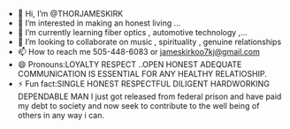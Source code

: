 - 👋 Hi, I’m @THORJAMESKIRK
- 👀 I’m interested in making an honest living ...
- 🌱 I’m currently learning fiber optics , automotive technology ,...
- 💞️ I’m looking to collaborate on music , spirituality , genuine relationships
- 📫 How to reach me 505-448-6083 or jameskirkoo7kj@gmail.com
- 😄 Pronouns:LOYALTY RESPECT ..OPEN HONEST ADEQUATE COMMUNICATION IS ESSENTIAL FOR ANY HEALTHY RELATIOSHIP.
- ⚡ Fun fact:SINGLE HONEST RESPECTFUL DILIGENT HARDWORKING DEPENDABLE MAN
I just got released from federal prison and have paid my debt to society and now seek to contribute to the well being of others in any way i can.
<!---Startng over is a bit a challenge coming from a broken family but i have faith God will help me recieve all the help i need to become the best version of myself.
THORJAMESKIRK/THORJAMESKIRK is a ✨ special ✨ repository because its `README.md` (this file) appears on your GitHub profile.
You can click the Preview link to take a look at your changes.
--->
